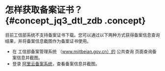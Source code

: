 # 怎样获取备案证书？ {#concept_jq3_dtl_zdb .concept}

目前工信部系统不支持备案证书下载。您可以通过以下两种方式获得备案信息查询结果，并将备案信息截图作为备案证书使用。

-   在 工信部备案管理系统 （www.miitbeian.gov.cn）的 公共查询 页面查询备案信息并截图。
-   登录 [阿里云备案系统](https://beian.aliyun.com/)，查看备案信息并截图。

